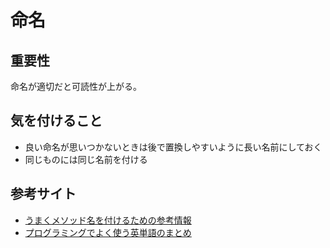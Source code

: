 # 命名

## 重要性
命名が適切だと可読性が上がる。

## 気を付けること
- 良い命名が思いつかないときは後で置換しやすいように長い名前にしておく
- 同じものには同じ名前を付ける

## 参考サイト
- [うまくメソッド名を付けるための参考情報](https://qiita.com/KeithYokoma/items/2193cf79ba76563e3db6)
- [プログラミングでよく使う英単語のまとめ](https://qiita.com/Ted-HM/items/7dde25dcffae4cdc7923)

